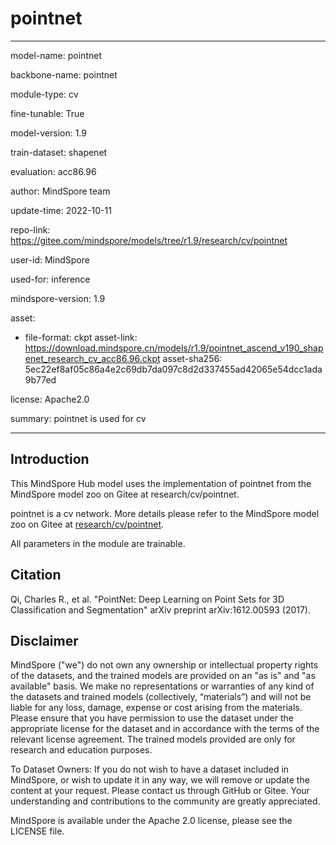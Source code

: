 # pointnet

---

model-name: pointnet

backbone-name: pointnet

module-type: cv

fine-tunable: True

model-version: 1.9

train-dataset: shapenet

evaluation: acc86.96

author: MindSpore team

update-time: 2022-10-11

repo-link: <https://gitee.com/mindspore/models/tree/r1.9/research/cv/pointnet>

user-id: MindSpore

used-for: inference

mindspore-version: 1.9

asset:

-
    file-format: ckpt
    asset-link: <https://download.mindspore.cn/models/r1.9/pointnet_ascend_v190_shapenet_research_cv_acc86.96.ckpt>
    asset-sha256: 5ec22ef8af05c86a4e2c69db7da097c8d2d337455ad42065e54dcc1ada9b77ed

license: Apache2.0

summary: pointnet is used for cv

---

## Introduction

This MindSpore Hub model uses the implementation of pointnet from the MindSpore model zoo on Gitee at research/cv/pointnet.

pointnet is a cv network. More details please refer to the MindSpore model zoo on Gitee at [research/cv/pointnet](https://gitee.com/mindspore/models/blob/r1.9/research/cv/pointnet/README.md).

All parameters in the module are trainable.

## Citation

Qi, Charles R., et al. "PointNet: Deep Learning on Point Sets for 3D Classification and Segmentation" arXiv preprint arXiv:1612.00593 (2017).

## Disclaimer

MindSpore ("we") do not own any ownership or intellectual property rights of the datasets, and the trained models are provided on an "as is" and "as available" basis. We make no representations or warranties of any kind of the datasets and trained models (collectively, “materials”) and will not be liable for any loss, damage, expense or cost arising from the materials. Please ensure that you have permission to use the dataset under the appropriate license for the dataset and in accordance with the terms of the relevant license agreement. The trained models provided are only for research and education purposes.

To Dataset Owners: If you do not wish to have a dataset included in MindSpore, or wish to update it in any way, we will remove or update the content at your request. Please contact us through GitHub or Gitee. Your understanding and contributions to the community are greatly appreciated.

MindSpore is available under the Apache 2.0 license, please see the LICENSE file.
